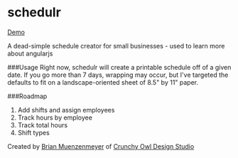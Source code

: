 schedulr
========

[Demo](http://bmuenzenmeyer.github.io/schedulr/src/index.html)

A dead-simple schedule creator for small businesses - used to learn more about angularjs

###Usage
Right now, schedulr will create a printable schedule off of a given date. If you go more than 7 days, wrapping may occur, but I've targeted the defaults to fit on a landscape-oriented sheet of 8.5" by 11" paper.

###Roadmap
1. Add shifts and assign employees
2. Track hours by employee
3. Track total hours
4. Shift types

Created by [Brian Muenzenmeyer](http://brianmuenzenmeyer.com) of [Crunchy Owl Design Studio](http://crunchyowl.com)
